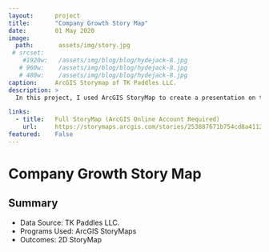 ```yaml
---
layout:      project
title:       "Company Growth Story Map"
date:        01 May 2020
image:
  path:       assets/img/story.jpg
 # srcset:
    #1920w:   /assets/img/blog/blog/hydejack-8.jpg
   # 960w:    /assets/img/blog/blog/hydejack-8.jpg
   # 480w:    /assets/img/blog/blog/hydejack-8.jpg
caption:     ArcGIS Storymap of TK Paddles LLC.
description: >
  In this project, I used ArcGIS StoryMap to create a presentation on the founding and growth of my woodworking business, TK Paddles LLC.

links:
  - title:   Full StoryMap (ArcGIS Online Account Required)
    url:     https://storymaps.arcgis.com/stories/253887671b754cd8a411254eb259f8dd
featured:    False
---
```

# Company Growth Story Map

## Summary
* Data Source: TK Paddles LLC.
* Programs Used: ArcGIS StoryMaps
* Outcomes: 2D StoryMap

